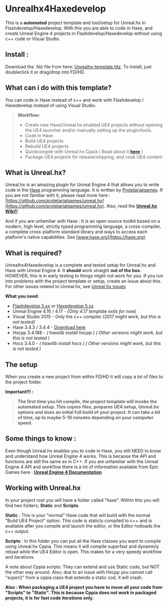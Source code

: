 # Unrealhx4Haxedevelop

This is a **automated** project template and tool/setup for Unreal.hx in Flashdevelop/Haxedevelop. With this you are able to code in Haxe, and create Unreal Engine 4 projects in Flashdevelop/Haxedevelop without using c++ code or Visual Studio.

## Install :
Download the .fdz file from here:
[Unrealhx-template.fdz](https://github.com/datee/Unrealhx4Haxedevelop/raw/master/Unrealhx-template.fdz).
To install, just doubleclick it or drag/drop into FD/HD.

## What can i do with this template?
You can code in Haxe instead of c++ and work with Flashdevelop / Haxedevelop instead of using Visual Studio.

> **Workflow:**
>- Create new Haxe/Unreal.hx enabled UE4 projects without opening the UE4 launcher and/or manually setting up the plugin/tools.
>- Code in Haxe
>- Build UE4 projects
>- Rebuild UE4 projects
>- Quickcompile with Unreal.hx Cppia ( Read about it [**here**](https://github.com/proletariatgames/unreal.hx/wiki/Faster-compiler-iteration-with-cppia) )
>- Package UE4 projects for release/shipping, and cook UE4 content
 
## What is Unreal.hx?
Unreal.hx is an amazing plugin for Unreal Engine 4 that allows you to write code in the [Haxe](https://haxe.org) programming language. It is written by [Proletariatgames](http://proletariat.com/).
If you are not familiar with it, please read more here : [https://github.com/proletariatgames/unreal.hx](https://github.com/proletariatgames/unreal.hx). 
Also, read the [**Unreal.hx Wiki!!**](https://github.com/proletariatgames/unreal.hx/wiki)

And if you are unfamiliar with Haxe : It is an open source toolkit based on a modern, high level, strictly typed programming language, a cross-compiler, a complete cross-platform standard library and ways to access each platform's native capabilities. See [www.haxe.org](https://haxe.org)


## What is required?
Unrealhx4Haxedevelop is a complete and tested setup for Unreal.hx and Haxe with Unreal Engine 4. It **should** work straight **out of the box.** HOWEVER; this is in early testing to things might not work for you. If you run into problems with the project template or setup, create an issue about this. For other issues related to Unreal.hx, see [Unreal.hx issues](https://github.com/proletariatgames/unreal.hx/issues)

**What you need:**
- [Flashdevelop 5.xx](http://www.flashdevelop.org/) or [Haxedevelop 5.xx](http://haxedevelop.org/)
- Unreal Engine 4.16 / 4.17 - *(Only 4.17 template exits for now)*
- Visual Studio 2015 - Only the c++ compiler *(2017 might work, but this is not tested)*
- Haxe 3.4.3 / 3.4.4 - [Download here](https://haxe.org/download/)
- Hxcpp 3.4.188 - *( haxelib install hxcpp )* *( Other versions might work, but this is not tested )*
- Hxcs 3.4.0 - *( haxelib install hxcs )* *( Other versions might work, but this is not tested )*


## The setup
When you create a new project from within FD/HD it will copy a lot of files to the project folder.

**Important!!! :**
> **The first time you hit compile, the project template will invoke the automated setup. This copies files, prepares UE4 setup, Unreal.hx options and does an initial full build of your project. It can take a bit of time, up to maybe 5-10 minutes depending
> on your computer speed.**


## Some things to know :
Even though Unreal.hx enables you to code in Haxe, you still NEED to know and understand how Unreal Engine 4 works. This is because the API and functions are still the same as in C++.
If you are unfamiliar with the Unreal Engine 4 API and workflow there is a lot of information available from Epic Games here : **[Unreal Engine 4 Documentation](https://docs.unrealengine.com/latest/INT/)**

## Working with Unreal.hx
In your project root you will have a folder called "haxe". Within this you will find two folders; **Static** and **Scripts**.

**Static** : This is your "normal" Haxe code that will build with the normal "Build UE4 Project" option. This code is staticly compiled to c++ and is available after you compile and launch the editor, or the Editor hotloads the c++ output.

**Scripts** : In this folder you can put all the Haxe classes you want to compile using Unreal.hx Cppia. This means it will compile superfast and dynamicly reload while the UE4 Editor is open. This makes for a very speedy workflow and iterations. 

A note about Cppia scripts: They can extend and use Static code, but NOT the other way around. Also; due to an issue with Hxcpp you cannot call "super()" from a cppia class that extends a static cod, it will crash. 

**Also : When packaging a UE4 project you have to move all your code from "Scripts" to "Static". This is because Cppia does not work in packaged projects, it is for fast code iterations only.**